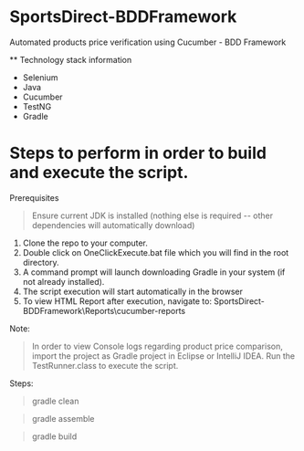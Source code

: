 # SportsDirect-BDDFramework

Automated products price verification using Cucumber - BDD Framework

** Technology stack information
  - Selenium
  - Java
  - Cucumber
  - TestNG
  - Gradle
  
# Steps to perform in order to build and execute the script.
Prerequisites
  > Ensure current JDK is installed (nothing else is required -- other dependencies will automatically download)
  
1. Clone the repo to your computer.
2. Double click on OneClickExecute.bat file which you will find in the root directory.
3. A command prompt will launch downloading Gradle in your system (if not already installed).
4. The script execution will start automatically in the browser
5. To view HTML Report after execution, navigate to: SportsDirect-BDDFramework\Reports\cucumber-reports

Note: 
  > In order to view Console logs regarding product price comparison, import the project as Gradle project in Eclipse or IntelliJ IDEA. Run the TestRunner.class to execute the script.

Steps:
  > gradle clean
  
  > gradle assemble
  
  > gradle build
  
